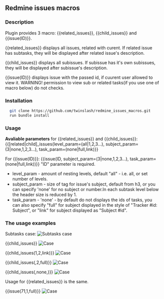 ## Redmine issues macros
### Description
  Plugin provides 3 macro: {{related_issues}}, {{child_issues}} and {{issue(ID)}}.

  {{related_issues}} displays all issues, related with curent. If related issue has subtasks, they will be displayed after                  related issue's description.


 {{child_issues}} displays all subissues. If subissue has it's own subissues, they will be displayed after                  subissue's description.

 {{issue(ID)}} displays issue with the passed id, if cuurent user allowed to view it. WARNING! permission to view sub or related tasks(if you use one of macro below) do not checks.

### Installation

```bash
  git clone https://github.com/twinslash/redmine_issues_macros.git
  run bundle install
```

### Usage
<b>Avaliable parameters</b> for {{related_issues}} and {{child_issues}}:
{{[related|child]_issues(level_param=(all|1,2,3...), subject_param=(3|none,1,2,3...), task_param=(none|full,link)}}

For {{issue(ID)}}:
{{issue(ID, subject_param=(3|none,1,2,3...), task_param=(none|full,link))}} "ID" parameter is required.

* level_param - amount of nesting levels, default "all" - i.e. all, or set number of levels.
* subject_param - size of <h> tag for issue's subject, default from h3, or you can specify 'none' for no subject or number.In each subtask level below the header size is reduced by 1.
* task_param - 'none' - by default do not displays the ids of tasks, you can also specify "full" for subject displayed in the style of "Tracker #id: Subject",  or "link" for subject displayed as "Subject #id".


### The usage examples
Subtasks case:
![Subtasks case](https://raw.github.com/twinslash/redmine_issues_macros/readme_images/case.png)

{{child_issues}}
![Case](https://raw.github.com/twinslash/redmine_issues_macros/readme_images/11.png)

 {{child_issues(1,2,link)}}
![Case](https://raw.github.com/twinslash/redmine_issues_macros/readme_images/12.png)

 {{child_issues(,2,full)}}
![Case](https://raw.github.com/twinslash/redmine_issues_macros/readme_images/case.png)

 {{child_issues(,none,)}}
![Case](https://raw.github.com/twinslash/redmine_issues_macros/readme_images/case.png)

Usage for {{related_issues}} is the same.


{{issue(71,1,full)}}
![Case](https://raw.github.com/twinslash/redmine_issues_macros/readme_images/21.png)
